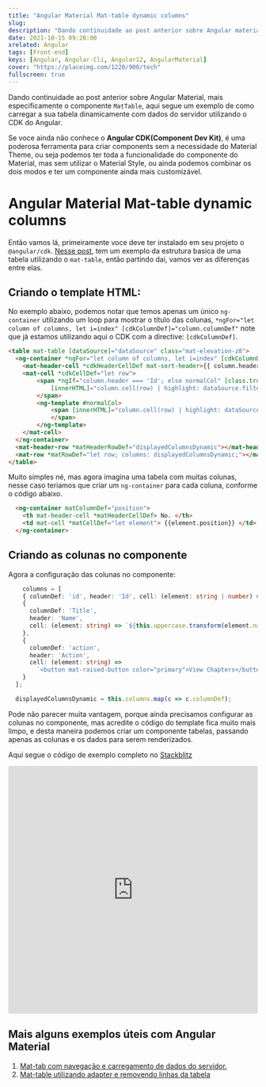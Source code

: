 ```yaml
---
title: "Angular Material Mat-table dynamic columns"
slug:
description: "Dando continuidade ao post anterior sobre Angular material, mais especificamente o componente MatTable, aqui segue um exemplo de como carregar a sua tabela dinamicamente com dados do servidor."
date: 2021-10-15 09:20:00
xrelated: Angular
tags: [Front-end]
keys: [Angular, Angular-Cli, Angular12, AngularMaterial]
cover: "https://placeimg.com/1220/900/tech"
fullscreen: true
---
```


Dando continuidade ao post anterior sobre Angular Material, mais especificamente o componente `MatTable`, aqui segue um exemplo de como carregar a sua tabela dinamicamente com dados do servidor utilizando o CDK do Angular.

Se voce ainda não conhece o **Angular CDK(Component Dev Kit)**, é uma poderosa ferramenta para criar components sem a necessidade do Material Theme, ou seja podemos ter toda a funcionalidade do componente do Material, mas sem utilizar o Material Style, ou ainda podemos combinar os dois modos e ter um componente ainda mais customizável.

# Angular Material Mat-table dynamic columns

Então vamos lá, primeiramente voce deve ter instalado em seu projeto o `@angular/cdk`. [Nesse post](https://barbadev.netlify.app/articles/angular-material-mat-table-server-side-pagination/), tem um exemplo da estrutura basica de uma tabela utilizando o `mat-table`, então partindo dai, vamos ver as diferenças entre elas.

## Criando o template HTML:

No exemplo abaixo, podemos notar que temos apenas um único `ng-container` utilizando um loop para mostrar o título das colunas, `*ngFor="let column of columns, let i=index" [cdkColumnDef]="column.columnDef"` note que já estamos utilizando aqui o CDK com a directive: `[cdkColumnDef]`.

```html
<table mat-table [dataSource]="dataSource" class="mat-elevation-z8">
  <ng-container *ngFor="let column of columns, let i=index" [cdkColumnDef]="column.columnDef">
    <mat-header-cell *cdkHeaderCellDef mat-sort-header>{{ column.header }}</mat-header-cell>
    <mat-cell *cdkCellDef="let row">
        <span *ngIf="column.header === 'Id'; else normalCol" [class.truncate-text]="column.header === 'Id'"
            [innerHTML]="column.cell(row) | highlight: dataSource.filter" [matTooltip]="column.cell(row)">
        </span>
        <ng-template #normalCol>
            <span [innerHTML]="column.cell(row) | highlight: dataSource.filter">
            </span>
        </ng-template>
    </mat-cell>
  </ng-container>
  <mat-header-row *matHeaderRowDef="displayedColumnsDynamic"></mat-header-row>
  <mat-row *matRowDef="let row; columns: displayedColumnsDynamic;"></mat-row>
</table>
```

Muito simples né, mas agora imagina uma tabela com muitas colunas, nesse caso teriamos que criar um `ng-container` para cada coluna, conforme o código abaixo.

```html
  <ng-container matColumnDef="position">
    <th mat-header-cell *matHeaderCellDef> No. </th>
    <td mat-cell *matCellDef="let element"> {{element.position}} </td>
  </ng-container>
```



## Criando as colunas no componente

Agora a configuração das colunas no componente:

```ts
    columns = [
    { columnDef: 'id', header: 'Id', cell: (element: string | number) => `${element._id}` },
    {
      columnDef: 'Title',
      header: 'Name',
      cell: (element: string) => `${this.uppercase.transform(element.name)}`
    },
    {
      columnDef: 'action',
      header: 'Action',
      cell: (element: string) =>
        `<button mat-raised-button color="primary">View Chapters</button>`
    }
  ];

  displayedColumnsDynamic = this.columns.map(c => c.columnDef);
```

Pode não parecer muita vantagem, porque ainda precisamos configurar as colunas no componente, mas acredite o código do template fica muito mais limpo, e desta maneira podemos criar um componente tabelas, passando apenas as colunas e os dados para serem renderizados.


Aqui segue o código de exemplo completo no [Stackblitz](https://stackblitz.com/edit/angular-mat-table-dynamic-complete?file=src/app/table-pagination-example.html)

<iframe src="https://stackblitz.com/edit/angular-mat-table-dynamic-complete?embed=1&file=src/app/table-pagination-example.html&hideExplorer=1&hideNavigation=1&view=preview" style="width:100%; height:500px; border:0; border-radius: 4px; overflow:hidden;" sandbox="allow-modals allow-forms allow-popups allow-scripts allow-same-origin"></iframe>

## Mais alguns exemplos úteis com Angular Material

1. [Mat-tab com navegação e carregamento de dados do servidor.](https://stackblitz.com/edit/angular-material-tabs-with-serverside-data)
2. [Mat-table utilizando adapter e removendo linhas da tabela](https://stackblitz.com/edit/angular-mat-table-remove-row-and-adapters)
